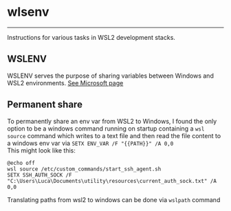 # wlsenv
_____
Instructions for various tasks in WSL2 development stacks.

## WSLENV
WSLENV serves the purpose of sharing variables between Windows and WSL2 environments. [See Microsoft page](https://devblogs.microsoft.com/commandline/share-environment-vars-between-wsl-and-windows/)

## Permanent share
To permanently share an env var from WSL2 to Windows, I found the only option to be a windows command running on startup containing a `wsl source` command which writes to a text file and then read the file content to a windows env var via `SETX ENV_VAR /F "{{PATH}}" /A 0,0`  
This might look like this:
```
@echo off
wsl source /etc/custom_commands/start_ssh_agent.sh
SETX SSH_AUTH_SOCK /F "C:\Users\Luca\Documents\utility\resources\current_auth_sock.txt" /A 0,0
```
Translating paths from wsl2 to windows can be done via `wslpath` command
